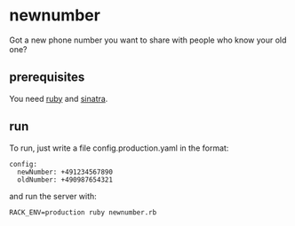 newnumber
=========

Got a new phone number you want to share with people who know your old one?


prerequisites
-------------

You need [ruby](https://www.ruby-lang.org/) and [sinatra](https://www.sinatrarb.com/).


run
---

To run, just write a file config.production.yaml in the format:

```
config:
  newNumber: +491234567890
  oldNumber: +490987654321
```

and run the server with:

`RACK_ENV=production ruby newnumber.rb`
